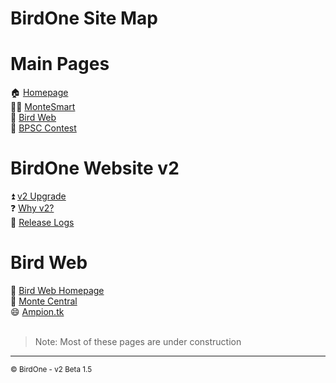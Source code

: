 # BirdOne Site Map

# Main Pages
🏠 [Homepage](index)<br>
🧑‍💻 [MonteSmart](montesmart)<br>
🦜 [Bird Web](birdweb)<br>
📸 [BPSC Contest](bpsc)<br>

# BirdOne Website v2
⏫ [v2 Upgrade](v2/)<br>
❓ [Why v2?](v2/why)<br>
📝 [Release Logs](v2/logs)<br>

# Bird Web
🦜 [Bird Web Homepage](birdweb/)<br>
🔄 [Monte Central](birdweb/montecen)<br>
😄 [Ampion.tk](birdweb/ampiontk)<br>
<br>

> Note: Most of these pages are under construction

<hr>
<sub>&copy; BirdOne - v2 Beta 1.5</sub>

<link rel="stylesheet" href="style.css">
<script src="http://code.jquery.com/jquery-1.4.2.min.js"></script>
<script> var x = document.getElementsByClassName("site-footer"); setTimeout(() => { x[0].remove(); }, 10); </script> <!--- Hide Footer -->
